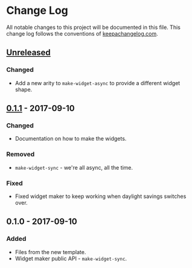 # Change Log
All notable changes to this project will be documented in this file. This change log follows the conventions of [keepachangelog.com](http://keepachangelog.com/).

## [Unreleased]
### Changed
- Add a new arity to `make-widget-async` to provide a different widget shape.

## [0.1.1] - 2017-09-10
### Changed
- Documentation on how to make the widgets.

### Removed
- `make-widget-sync` - we're all async, all the time.

### Fixed
- Fixed widget maker to keep working when daylight savings switches over.

## 0.1.0 - 2017-09-10
### Added
- Files from the new template.
- Widget maker public API - `make-widget-sync`.

[Unreleased]: https://github.com/your-name/jmx-clojure/compare/0.1.1...HEAD
[0.1.1]: https://github.com/your-name/jmx-clojure/compare/0.1.0...0.1.1
